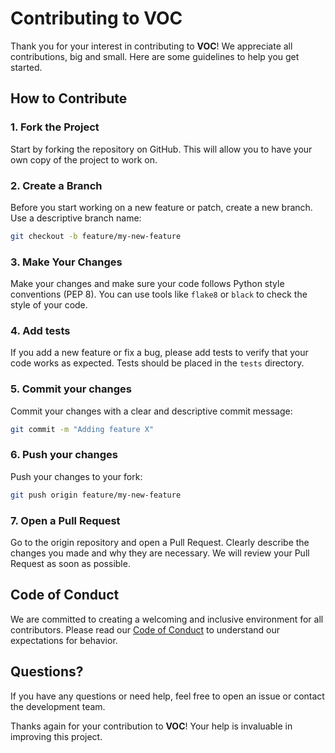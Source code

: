 # Contributing to VOC

Thank you for your interest in contributing to **VOC**! We appreciate
all contributions, big and small. Here are some guidelines
to help you get started.

## How to Contribute

### 1. Fork the Project

Start by forking the repository on GitHub. This will allow you
to have your own copy of the project to work on.

### 2. Create a Branch

Before you start working on a new feature or patch, create a new branch.
Use a descriptive branch name:

```bash
git checkout -b feature/my-new-feature
```

### 3. Make Your Changes

Make your changes and make sure your code follows Python
style conventions (PEP 8). You can use tools like `flake8` or `black`
to check the style of your code.

### 4. Add tests

If you add a new feature or fix a bug, please add tests to verify
that your code works as expected. Tests should be placed
in the `tests` directory.

### 5. Commit your changes

Commit your changes with a clear and descriptive commit message:

```bash
git commit -m "Adding feature X"
```

### 6. Push your changes

Push your changes to your fork:

```bash
git push origin feature/my-new-feature
```

### 7. Open a Pull Request

Go to the origin repository and open a Pull Request. Clearly describe
the changes you made and why they are necessary. We will review
your Pull Request as soon as possible.

## Code of Conduct

We are committed to creating a welcoming and inclusive environment
for all contributors. Please read our [Code of Conduct](CODE_OF_CONDUCT.md)
to understand our expectations for behavior.

## Questions?

If you have any questions or need help, feel free to open an issue
or contact the development team.

Thanks again for your contribution to **VOC**!
Your help is invaluable in improving this project.
